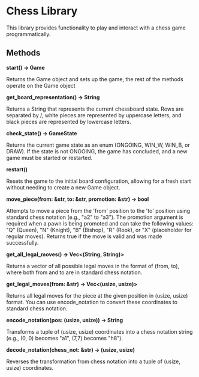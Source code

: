 # Chess Library

This library provides functionality to play and interact with a chess game programmatically.

## Methods


  **start() -> Game** 

  
   Returns the Game object and sets up the game, the rest of the methods operate on the Game object 


  **get_board_representation() -> String**

  Returns a String that represents the current chessboard state. Rows are separated by /, white pieces are represented by uppercase letters, and black pieces are represented by lowercase letters.

  **check_state() -> GameState**

  Returns the current game state as an enum (ONGOING, WIN_W, WIN_B, or DRAW). If the state is not ONGOING, the game has concluded, and a new game must be started or restarted.

  **restart()**

  Resets the game to the initial board configuration, allowing for a fresh start without needing to create a new Game object.

  **move_piece(from: &str, to: &str, promotion: &str) -> bool**

  Attempts to move a piece from the 'from' position to the 'to' position using standard chess notation (e.g., "a2" to "a3"). The promotion argument is required when a pawn is being promoted and can take the following values: "Q" (Queen), "N" (Knight), "B" (Bishop), "R" (Rook), or "X" (placeholder for regular moves). Returns true if the move is valid and was made successfully.

  
  **get_all_legal_moves() -> Vec<(String, String)>**

  Returns a vector of all possible legal moves in the format of (from, to), where both from and to are in standard chess notation.

  **get_legal_moves(from: &str) -> Vec<(usize, usize)>**

  Returns all legal moves for the piece at the given position in (usize, usize) format. You can use encode_notation to convert these coordinates to standard chess notation.

  **encode_notation(pos: (usize, usize)) -> String**

  Transforms a tuple of (usize, usize) coordinates into a chess notation string (e.g., (0, 0) becomes "a1", (7,7) becomes "h8").

  **decode_notation(chess_not: &str) -> (usize, usize)**

  Reverses the transformation from chess notation into a tuple of (usize, usize) coordinates.
  
